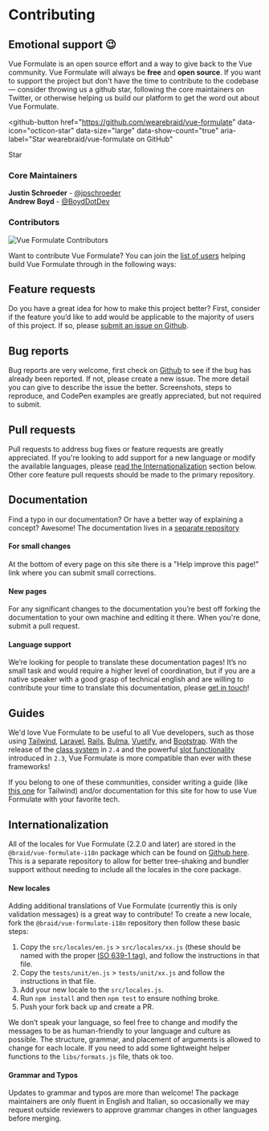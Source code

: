 # Contributing

## Emotional support 😉
Vue Formulate is an open source effort and a way to give back to the
Vue community. Vue Formulate will always be **free** and **open source**. If you want to
support the project but don't have the time to contribute to the codebase — consider
throwing us a github star, following the core maintainers on Twitter, or otherwise helping
us build our platform to get the word out about Vue Formulate.

<github-button
  href="https://github.com/wearebraid/vue-formulate"
  data-icon="octicon-star"
  data-size="large"
  data-show-count="true"
  aria-label="Star wearebraid/vue-formulate on GitHub"
>
  <p>Star</p>
</github-button>

### Core Maintainers
**Justin Schroeder** - [@jpschroeder](https://twitter.com/jpschroeder)<br>
**Andrew Boyd** - [@BoydDotDev](https://twitter.com/BoydDotDev)

### Contributors

![Vue Formulate Contributors](https://opencollective.com/vue-formulate/contributors.svg?width=750&button=false)

Want to contribute Vue Formulate? You can join the [list of users](https://github.com/wearebraid/vue-formulate/graphs/contributors)
helping build Vue Formulate through in the following ways:

## Feature requests

Do you have a great idea for how to make this project better? First, consider if
the feature you’d like to add would be applicable to the majority of users of
this project. If so, please [submit an issue on Github](https://github.com/wearebraid/vue-formulate/issues).

## Bug reports

Bug reports are very welcome, first check on [Github](https://github.com/wearebraid/vue-formulate/issues)
to see if the bug has already been reported. If not, please create a new issue.
The more detail you can give to describe the issue the better. Screenshots,
steps to reproduce, and CodePen examples are greatly appreciated, but not
required to submit.

## Pull requests

Pull requests to address bug fixes or feature requests are greatly appreciated.
If you're looking to add support for a new language or modify the available
languages, please [read the Internationalization](#Internationalization) section
below. Other core feature pull requests should be made to the primary repository.

## Documentation

Find a typo in our documentation? Or have a better way of explaining a
concept? Awesome! The documentation lives in a [separate repository](https://github.com/wearebraid/vueformulate.com)

#### For small changes

At the bottom of every page on this site there is a "Help improve this page!"
link where you can submit small corrections.

#### New pages

For any significant changes to the documentation you’re best off forking the
documentation to your own machine and editing it there. When you're done, submit
a pull request.

#### Language support

We’re looking for people to translate these documentation pages! It’s no small
task and would require a higher level of coordination, but if you are a native
speaker with a good grasp of technical english and are willing to contribute
your time to translate this documentation, please [get in touch](mailto:hello@wearebraid.com)!

## Guides

We'd love Vue Formulate to be useful to all Vue developers, such as those using [Tailwind](https://tailwindcss.com/), [Laravel](https://laravel.com/), [Rails](https://rubyonrails.org/), [Bulma](https://bulma.io/), [Vuetify](https://vuetifyjs.com/en/), and [Bootstrap](https://getbootstrap.com/). With the release of the [class system](https://vueformulate.com/guide/theming/customizing-classes) in `2.4` and the powerful [slot functionality](https://vueformulate.com/guide/inputs/slots/) introduced in `2.3`, Vue Formulate is more compatible than ever with these frameworks!

If you belong to one of these communities, consider writing a guide (like [this one](https://dev.to/justinschroeder/tailwind-vue-formulate-24k1) for Tailwind) and/or documentation for this site for how to use Vue Formulate with your favorite tech. 


## Internationalization

All of the locales for Vue Formulate (2.2.0 and later) are stored in the
`@braid/vue-formulate-i18n` package which can be found on [Github here](https://github.com/wearebraid/vue-formulate-i18n).
This is a separate repository to allow for better tree-shaking and bundler
support without needing to include all the locales in the core package.

#### New locales

Adding additional translations of Vue Formulate (currently this is
only validation messages) is a great way to contribute! To create a new locale,
fork the `@braid/vue-formulate-i18n` repository then follow these basic steps:

1. Copy the `src/locales/en.js` > `src/locales/xx.js` (these should be named
with the proper [ISO 639-1 tag](https://en.wikipedia.org/wiki/List_of_ISO_639-1_codes)), and follow the instructions in that file.
2. Copy the `tests/unit/en.js` > `tests/unit/xx.js` and follow the instructions in that file.
3. Add your new locale to the `src/locales.js`.
3. Run `npm install` and then `npm test` to ensure nothing broke.
4. Push your fork back up and create a PR.

We don’t speak your language, so feel free to change and modify the messages to
be as human-friendly to your language and culture as possible. The structure,
grammar, and placement of arguments is allowed to change for each locale. If you
need to add some lightweight helper functions to the `libs/formats.js` file,
thats ok too.

#### Grammar and Typos

Updates to grammar and typos are more than welcome! The package maintainers are
only fluent in English and Italian, so occasionally we may request outside
reviewers to approve grammar changes in other languages before merging.
